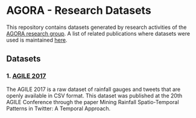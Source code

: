 # AGORA - Research Datasets

This repository contains datasets generated by research activities of the [AGORA research group](http://www.agora.icmc.usp.br/). A list of related publications where datasets were used is maintained [here](http://www.agora.icmc.usp.br/site/publications/).

## Datasets

### 1. [AGILE 2017](https://github.com/agora-research-group/datasets/tree/master/AGILE2017)

The AGILE 2017 is a raw dataset of rainfall gauges and tweets that are openly available in CSV format. This dataset was published at the 20th AGILE Conference through the paper Mining Rainfall Spatio-Temporal Patterns in Twitter: A Temporal Approach.
